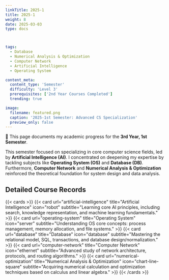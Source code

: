 ```yaml
---
linkTitle: 2025-1
title: 2025-1
weight: 8
date: 2025-03-03
type: docs



tags:
  - Database
  - Numerical Analysis & Optimization
  - Computer Network
  - Artificial Intelligence
  - Operating System

content_meta:
  content_type: 'Semester'
  difficulty: 'Level 3'
  prerequisites: ['2nd Year Courses Completed']
  trending: true

image:
  filename: featured.png
  caption: '2025-1st Semester: Advanced CS Specialization'
  preview_only: false
---
```


👋 This page documents my academic progress for the **3rd Year, 1st Semester**.

This semester focused on specializing in core computer science fields, led by **Artificial Intelligence (AI)**. I concentrated on deepening my expertise by tackling subjects like **Operating System (OS)** and **Database (DB)**. Furthermore, **Computer Network** and **Numerical Analysis & Optimization** reinforced the theoretical foundation for system design and data analysis.

## Detailed Course Records

{{< cards >}}
  {{< card url="artificial-intelligence" title="Artificial Intelligence" icon="robot" subtitle="Learning core AI principles, including search, knowledge representation, and machine learning fundamentals." >}}
  {{< card url="operating-system" title="Operating System" icon="server" subtitle="Understanding OS core concepts: process management, memory allocation, and file systems." >}}
  {{< card url="database" title="Database" icon="database" subtitle="Mastering the relational model, SQL, transactions, and database design/normalization." >}}
  {{< card url="computer-network" title="Computer Network" icon="ethernet" subtitle="Advanced study of network architecture, protocols, and routing algorithms." >}}
  {{< card url="numerical-optimization" title="Numerical Analysis & Optimization" icon="chart-line-square" subtitle="Acquiring numerical calculation and optimization techniques based on calculus and linear algebra." >}}
{{< /cards >}}
